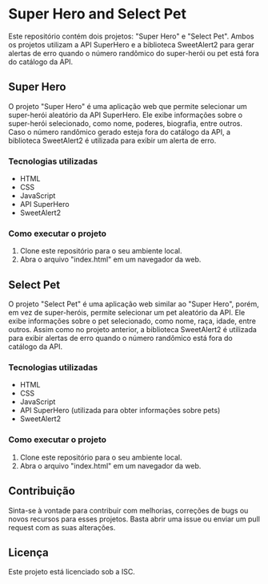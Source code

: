 # Super Hero and Select Pet

Este repositório contém dois projetos: "Super Hero" e "Select Pet". Ambos os projetos utilizam a API SuperHero e a biblioteca SweetAlert2 para gerar alertas de erro quando o número randômico do super-herói ou pet está fora do catálogo da API.

## Super Hero

O projeto "Super Hero" é uma aplicação web que permite selecionar um super-herói aleatório da API SuperHero. Ele exibe informações sobre o super-herói selecionado, como nome, poderes, biografia, entre outros. Caso o número randômico gerado esteja fora do catálogo da API, a biblioteca SweetAlert2 é utilizada para exibir um alerta de erro.

### Tecnologias utilizadas

- HTML
- CSS
- JavaScript
- API SuperHero
- SweetAlert2

### Como executar o projeto

1. Clone este repositório para o seu ambiente local.
2. Abra o arquivo "index.html" em um navegador da web.

## Select Pet

O projeto "Select Pet" é uma aplicação web similar ao "Super Hero", porém, em vez de super-heróis, permite selecionar um pet aleatório da API. Ele exibe informações sobre o pet selecionado, como nome, raça, idade, entre outros. Assim como no projeto anterior, a biblioteca SweetAlert2 é utilizada para exibir alertas de erro quando o número randômico está fora do catálogo da API.

### Tecnologias utilizadas

- HTML
- CSS
- JavaScript
- API SuperHero (utilizada para obter informações sobre pets)
- SweetAlert2

### Como executar o projeto

1. Clone este repositório para o seu ambiente local.
2. Abra o arquivo "index.html" em um navegador da web.

## Contribuição

Sinta-se à vontade para contribuir com melhorias, correções de bugs ou novos recursos para esses projetos. Basta abrir uma issue ou enviar um pull request com as suas alterações.

## Licença

Este projeto está licenciado sob a ISC.
